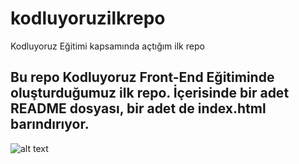 # kodluyoruzilkrepo
Kodluyoruz Eğitimi kapsamında açtığım ilk repo
## Bu repo Kodluyoruz Front-End Eğitiminde oluşturduğumuz ilk repo. İçerisinde bir adet README dosyası, bir adet de index.html barındırıyor.

![alt text](/kodluyoruzilkrepo/github.png)

